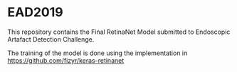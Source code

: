 # EAD2019

This repository contains the Final RetinaNet Model submitted to Endoscopic Artafact Detection Challenge.

The training of the model is done using the implementation in https://github.com/fizyr/keras-retinanet
